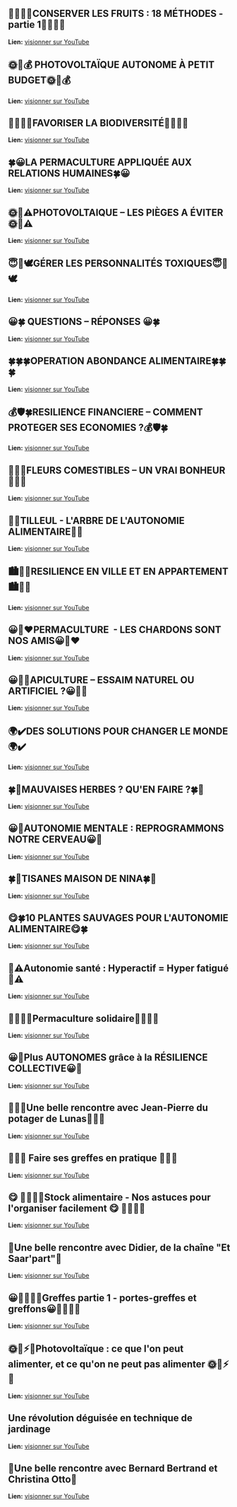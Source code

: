 ## 🍒🍑🍇🍐CONSERVER LES FRUITS : 18 MÉTHODES - partie 1🍒🍑🍇🍐


**Lien:** [visionner sur YouTube](https://www.youtube.com/watch?v=1kcvgWFdJUM)


## 🌞🔋💰 PHOTOVOLTAÏQUE AUTONOME À PETIT BUDGET🌞🔋💰


**Lien:** [visionner sur YouTube](https://www.youtube.com/watch?v=Uha9qzXV9bI)


## 🐝🐞🐸🌼FAVORISER LA BIODIVERSITÉ🐝🐞🐸🌼


**Lien:** [visionner sur YouTube](https://www.youtube.com/watch?v=E8X244IXAp0)


## 🍀😀LA PERMACULTURE APPLIQUÉE AUX RELATIONS HUMAINES🍀😀


**Lien:** [visionner sur YouTube](https://www.youtube.com/watch?v=Rd30aGxQcq8)


## 🌞🔋⚠️PHOTOVOLTAIQUE – LES PIÈGES A ÉVITER🌞🔋⚠️


**Lien:** [visionner sur YouTube](https://www.youtube.com/watch?v=DY3YRaJbjbU&t=4s)


## 😇🙌🕊️GÉRER LES PERSONNALITÉS TOXIQUES😇🙌🕊️


**Lien:** [visionner sur YouTube](https://www.youtube.com/watch?v=7GhVPqVWK50)


## 😀🍀 QUESTIONS – RÉPONSES 😀🍀


**Lien:** [visionner sur YouTube](https://www.youtube.com/watch?v=JLwZGdsvJcQ)


## 🍀🍀🍀OPERATION ABONDANCE ALIMENTAIRE🍀🍀🍀


**Lien:** [visionner sur YouTube](https://www.youtube.com/watch?v=UDNSawYU-TA)


## 💰🛡️🍀RESILIENCE FINANCIERE – COMMENT PROTEGER SES ECONOMIES ?💰🛡️🍀


**Lien:** [visionner sur YouTube](https://www.youtube.com/watch?v=XrQ5q3Jfm1A)


## 🌼🌺🤩FLEURS COMESTIBLES – UN VRAI BONHEUR🌼🌺🤩


**Lien:** [visionner sur YouTube](https://www.youtube.com/watch?v=aFt3zp22KY8)


## 🌳😀TILLEUL - L'ARBRE DE L'AUTONOMIE ALIMENTAIRE🌳😀


**Lien:** [visionner sur YouTube](https://www.youtube.com/watch?v=a2sq-OtgTbU)


## 🏙️💪✅RESILIENCE EN VILLE ET EN APPARTEMENT🏙️💪✅


**Lien:** [visionner sur YouTube](https://www.youtube.com/watch?v=KReXycizKC8)


## 😀🌵❤️PERMACULTURE  - LES CHARDONS SONT NOS AMIS😀🌵❤️


**Lien:** [visionner sur YouTube](https://www.youtube.com/watch?v=jW3mWdj3kBk)


## 😀🐝🐝APICULTURE – ESSAIM NATUREL OU ARTIFICIEL ?😀🐝🐝


**Lien:** [visionner sur YouTube](https://www.youtube.com/watch?v=35dgaUlgheg)


## 🌍✔️DES SOLUTIONS POUR CHANGER LE MONDE🌍✔️


**Lien:** [visionner sur YouTube](https://www.youtube.com/watch?v=SVmb5oR9ZHE)


## 🍀🐸MAUVAISES HERBES ? QU'EN FAIRE ?🍀🐸


**Lien:** [visionner sur YouTube](https://www.youtube.com/watch?v=1VQrJav2H80)


## 😀🧠AUTONOMIE MENTALE : REPROGRAMMONS NOTRE CERVEAU😀🧠


**Lien:** [visionner sur YouTube](https://www.youtube.com/watch?v=SFzf2-mHya8)


## 🍀🌼TISANES MAISON DE NINA🍀🌼


**Lien:** [visionner sur YouTube](https://www.youtube.com/watch?v=bfJopnZ011w)


## 😋🍀10 PLANTES SAUVAGES POUR L'AUTONOMIE ALIMENTAIRE😋🍀


**Lien:** [visionner sur YouTube](https://www.youtube.com/watch?v=H4SsCcc-Ifg)


## 🔋⚠️Autonomie santé : Hyperactif = Hyper fatigué 🔋⚠️


**Lien:** [visionner sur YouTube](https://www.youtube.com/watch?v=LoY5Cbyvd_g)


## 🤩🍀🍆🥕Permaculture solidaire🤩🍀🍆🥕


**Lien:** [visionner sur YouTube](https://www.youtube.com/watch?v=G4q12bFeKTY)


## 😀💪Plus AUTONOMES grâce à la RÉSILIENCE COLLECTIVE😀💪


**Lien:** [visionner sur YouTube](https://www.youtube.com/watch?v=WjhrOziSDVc)


## 🤩🍆🍅Une belle rencontre avec Jean-Pierre du potager de Lunas🤩🍆🍅


**Lien:** [visionner sur YouTube](https://www.youtube.com/watch?v=4EOlqJjZQao)


## 🌳🍒😍 Faire ses greffes en pratique 🌳🍒😍


**Lien:** [visionner sur YouTube](https://www.youtube.com/watch?v=47_kInpGXP4)


## 😋 🍏🥕🍗🥫Stock alimentaire - Nos astuces pour l'organiser facilement 😋 🍏🥕🍗🥫


**Lien:** [visionner sur YouTube](https://www.youtube.com/watch?v=Qx4b_UmQG3Y)


## 🤩Une belle rencontre avec Didier, de la chaîne "Et Saar'part"🤩


**Lien:** [visionner sur YouTube](https://www.youtube.com/watch?v=YqoKcOGWOOk)


## 😀🍎🍑🍐🍒Greffes   partie 1 - portes-greffes et greffons😀🍎🍑🍐🍒


**Lien:** [visionner sur YouTube](https://www.youtube.com/watch?v=fX5j-qgXidY)


## 🌞🔋⚡💡Photovoltaïque : ce que l'on peut alimenter, et ce qu'on ne peut pas alimenter 🌞🔋⚡💡


**Lien:** [visionner sur YouTube](https://www.youtube.com/watch?v=BJ2E3OwaZMw)


## Une révolution déguisée en technique de jardinage


**Lien:** [visionner sur YouTube](https://www.youtube.com/watch?v=zW6jebPOPS4)


## 🤩Une belle rencontre avec Bernard Bertrand et Christina Otto🤩


**Lien:** [visionner sur YouTube](https://www.youtube.com/watch?v=jxUtK6XHEbg)

